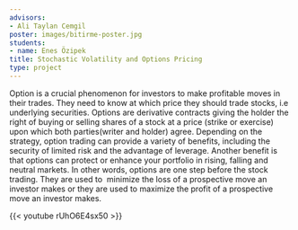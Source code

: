 ```yaml
---
advisors:
- Ali Taylan Cemgil
poster: images/bitirme-poster.jpg
students:
- name: Enes Özipek
title: Stochastic Volatility and Options Pricing
type: project
---
```


Option is a crucial phenomenon for investors to make profitable moves in their trades. They need to know at which price they should trade stocks, i.e underlying securities. Options are derivative contracts giving the holder the right of buying or selling shares of a stock at a price (strike or exercise) upon which both parties(writer and holder) agree. Depending on the strategy, option trading can provide a variety of benefits, including the security of limited risk and the advantage of leverage. Another benefit is that options can protect or enhance your portfolio in rising, falling and neutral markets. In other words, options are one step before the stock trading. They are used to  minimize the loss of a prospective move an investor makes or they are used to maximize the profit of a prospective move an investor makes.


{{< youtube rUhO6E4sx50 >}}